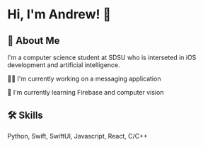 
# Hi, I'm Andrew! 👋


## 🚀 About Me
I'm a computer science student at SDSU who is interseted in iOS development and artificial intelligence.


👩‍💻 I'm currently working on a messaging application

🧠 I'm currently learning Firebase and computer vision


## 🛠 Skills
Python, Swift, SwiftUI, Javascript, React, C/C++
<!--
**andb00/andb00** is a ✨ _special_ ✨ repository because its `README.md` (this file) appears on your GitHub profile.

Here are some ideas to get you started:

- 🔭 I’m currently working on ...
- 🌱 I’m currently learning ...
- 👯 I’m looking to collaborate on ...
- 🤔 I’m looking for help with ...
- 💬 Ask me about ...
- 📫 How to reach me: ...
- 😄 Pronouns: ...
- ⚡ Fun fact: ...
-->

